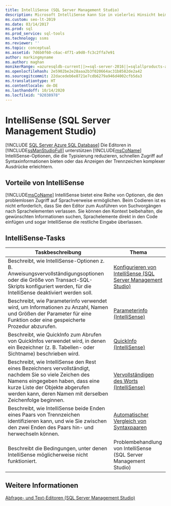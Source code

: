 ```yaml
---
title: IntelliSense (SQL Server Management Studio)
description: Microsoft IntelliSense kann Sie in vielerlei Hinsicht beim Codieren unterstützen. Sie erhalten eine Übersicht darüber, wie Sie IntelliSense verwenden können. Außerdem werden Links und Artikel zur Verfügung gestellt, die weitere Informationen enthalten.
ms.custom: seo-lt-2019
ms.date: 03/14/2017
ms.prod: sql
ms.prod_service: sql-tools
ms.technology: ssms
ms.reviewer: ''
ms.topic: conceptual
ms.assetid: 7d6b0f60-c6ac-4f71-a9d0-fc3c2ffa7e91
author: markingmyname
ms.author: maghan
monikerRange: =azuresqldb-current||>=sql-server-2016||=sqlallproducts-allversions||>=sql-server-linux-2017||=azuresqldb-mi-current
ms.openlocfilehash: 2e5902be2e28aaa2b3f020664ac31b8582de2a42
ms.sourcegitcommit: 22dacedeb6e8721e7cdb6279a946d4002cfb5da3
ms.translationtype: HT
ms.contentlocale: de-DE
ms.lasthandoff: 10/14/2020
ms.locfileid: "92038978"
---
```

# <a name="intellisense-sql-server-management-studio"></a>IntelliSense (SQL Server Management Studio)
[!INCLUDE [SQL Server Azure SQL Database](../../includes/applies-to-version/sql-asdb.md)]
  Die Editoren in [!INCLUDE[ssManStudioFull](../../includes/ssmanstudiofull-md.md)] unterstützen [!INCLUDE[msCoName](../../includes/msconame-md.md)] IntelliSense-Optionen, die die Typisierung reduzieren, schnellen Zugriff auf Syntaxinformationen bieten oder das Anzeigen der Trennzeichen komplexer Ausdrücke erleichtern.  
  
## <a name="benefits-of-intellisense"></a>Vorteile von IntelliSense  
 [!INCLUDE[msCoName](../../includes/msconame-md.md)] IntelliSense bietet eine Reihe von Optionen, die den problemlosen Zugriff auf Sprachverweise ermöglichen. Beim Codieren ist es nicht erforderlich, dass Sie den Editor zum Ausführen von Suchvorgängen nach Sprachelementen verlassen. Sie können den Kontext beibehalten, die gewünschten Informationen suchen, Sprachelemente direkt in den Code einfügen und sogar IntelliSense die restliche Eingabe überlassen.  
  
## <a name="intellisense-tasks"></a>IntelliSense-Tasks  
  
|Taskbeschreibung|Thema|  
|----------------------|-----------|  
|Beschreibt, wie IntelliSense-Optionen z. B. Anweisungsvervollständigungsoptionen oder die Größe von Transact-SQL-Skripts konfiguriert werden, für die IntelliSense deaktiviert werden soll.|[Konfigurieren von IntelliSense &#40;SQL Server Management Studio&#41;](./configure-intellisense-sql-server-management-studio.md)|  
|Beschreibt, wie Parameterinfo verwendet wird, um Informationen zu Anzahl, Namen und Größen der Parameter für eine Funktion oder eine gespeicherte Prozedur abzurufen.|[Parameterinfo &#40;IntelliSense&#41;](./parameter-info-intellisense.md)|  
|Beschreibt, wie QuickInfo zum Abrufen von QuickInfos verwendet wird, in denen ein Bezeichner (z. B. Tabellen- oder Sichtname) beschrieben wird.|[QuickInfo &#40;IntelliSense&#41;](./quick-info-intellisense.md)|  
|Beschreibt, wie IntelliSense den Rest eines Bezeichners vervollständigt, nachdem Sie so viele Zeichen des Namens eingegeben haben, dass eine kurze Liste der Objekte abgerufen werden kann, deren Namen mit derselben Zeichenfolge beginnen.|[Vervollständigen des Worts &#40;IntelliSense&#41;](./complete-word-intellisense.md)|  
|Beschreibt, wie IntelliSense beide Enden eines Paars von Trennzeichen identifizieren kann, und wie Sie zwischen den zwei Enden des Paars hin- und herwechseln können.|[Automatischer Vergleich von Syntaxpaaren](./automatic-matching-of-syntax-pairs.md)|  
|Beschreibt die Bedingungen, unter denen IntelliSense möglicherweise nicht funktioniert.|Problembehandlung von IntelliSense (SQL Server Management Studio)|  
  
## <a name="see-also"></a>Weitere Informationen  
 [Abfrage- und Text-Editoren &#40;SQL Server Management Studio&#41;](../f1-help/database-engine-query-editor-sql-server-management-studio.md?view=sql-server-ver15)  
  
